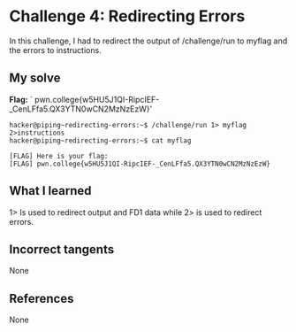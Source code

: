 # Challenge 4: Redirecting Errors
In this challenge, I had to redirect the output of /challenge/run to myflag and the errors to instructions.

## My solve
**Flag:** ` pwn.college{w5HU5J1QI-RipcIEF-_CenLFfa5.QX3YTN0wCN2MzNzEzW}’


```
hacker@piping~redirecting-errors:~$ /challenge/run 1> myflag 2>instructions
hacker@piping~redirecting-errors:~$ cat myflag

[FLAG] Here is your flag:
[FLAG] pwn.college{w5HU5J1QI-RipcIEF-_CenLFfa5.QX3YTN0wCN2MzNzEzW}
```

## What I learned
1>	Is used to redirect output and FD1 data while 2> is used to redirect errors.

## Incorrect tangents
None

## References
None
